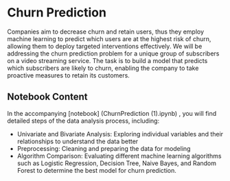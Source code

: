 # Churn Prediction

Companies aim to decrease churn and retain users, thus they employ machine learning to predict which users are at the highest risk of churn, allowing them to deploy targeted interventions effectively. We will be addressing the churn prediction problem for a unique group of subscribers on a video streaming service. The task is to build a model that predicts which subscribers are likely to churn, enabling the company to take proactive measures to retain its customers.

## Notebook Content
In the accompanying [notebook] (ChurnPrediction (1).ipynb)
, you will find detailed steps of the data analysis process, including:

  - Univariate and Bivariate Analysis: Exploring individual variables and their relationships to understand the data better
  -  Preprocessing: Cleaning and preparing the data for modeling
  - Algorithm Comparison: Evaluating different machine learning algorithms such as Logistic Regression, Decision Tree, Naive Bayes, and Random Forest to determine the best model for churn prediction.
